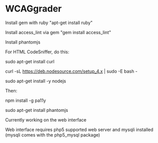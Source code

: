 # WCAGgrader

Install gem with ruby "apt-get install ruby"

Install access_lint via gem "gem install access_lint"

Install phantomjs

For HTML CodeSniffer, do this:

sudo apt-get install curl

curl -sL https://deb.nodesource.com/setup_4.x | sudo -E bash -

sudo apt-get install -y nodejs

Then:

npm install -g pa11y

sudo apt-get install phantomjs

Currently working on the web interface

Web interface requires php5 supported web server and mysqli installed (mysqli comes with the php5_mysql package)
